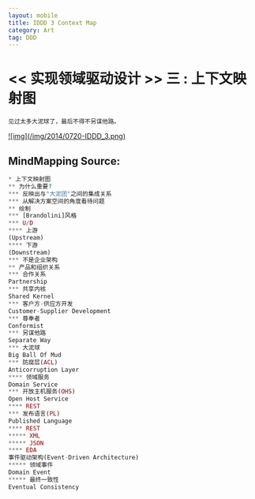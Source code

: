 ```yaml
---
layout: mobile
title: IDDD 3 Context Map
category: Art
tag: DDD
---
```


<< 实现领域驱动设计 >> 三 : 上下文映射图
=====================

	见过太多大泥球了，最后不得不另谋他路。 

<a href="/img/2014/0720-IDDD_3.png" target="_blank">
![img](/img/2014/0720-IDDD_3.png)
</a>

MindMapping Source:
------------------
```php
* 上下文映射图
** 为什么重要?
*** 反映出与"大泥团"之间的集成关系
*** 从解决方案空间的角度看待问题
** 绘制
*** [Brandolini]风格
*** U/D
**** 上游
(Upstream)
**** 下游
(Downstream)
*** 不是企业架构
** 产品和组织关系
*** 合作关系
Partnership
*** 共享内核 
Shared Kernel
*** 客户方-供应方开发
Customer-Supplier Development
*** 尊奉者
Conformist
*** 另谋他路
Separate Way
*** 大泥球
Big Ball Of Mud
*** 防腐层(ACL)
Anticorruption Layer
**** 领域服务
Domain Service
*** 开放主机服务(OHS)
Open Host Service
**** REST
*** 发布语言(PL)
Published Language
**** REST
***** XML
***** JSON
**** EDA
事件驱动架构(Event-Driven Architecture) 
***** 领域事件
Domain Event
***** 最终一致性
Eventual Consistency

```

